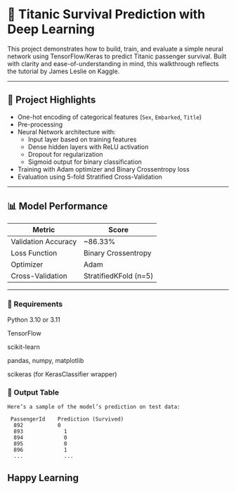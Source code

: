 # 🚢 Titanic Survival Prediction with Deep Learning


This project demonstrates how to build, train, and evaluate a simple neural network using TensorFlow/Keras to predict Titanic passenger survival. Built with clarity and ease-of-understanding in mind, this walkthrough reflects the tutorial by James Leslie on Kaggle.

---

## 🧠 Project Highlights

- One-hot encoding of categorical features (`Sex`, `Embarked`, `Title`)
- Pre-processing
- Neural Network architecture with:
  - Input layer based on training features
  - Dense hidden layers with ReLU activation
  - Dropout for regularization
  - Sigmoid output for binary classification
- Training with Adam optimizer and Binary Crossentropy loss
- Evaluation using 5-fold Stratified Cross-Validation
---

## 📊 Model Performance

| Metric             | Score     |
|--------------------|-----------|
| Validation Accuracy| ~86.33%   |
| Loss Function      | Binary Crossentropy |
| Optimizer          | Adam      |
| Cross-Validation   | StratifiedKFold (n=5) |

---

### 📌 Requirements
  Python 3.10 or 3.11

  TensorFlow

  scikit-learn

  pandas, numpy, matplotlib

  scikeras (for KerasClassifier wrapper)

### 🧾 Output Table
    Here’s a sample of the model’s prediction on test data:

     PassengerId  	Prediction (Survived)
      892          	0
      893	          1
      894	          0
      895	          0
      896	          1
      ...	          ...

## Happy Learning
